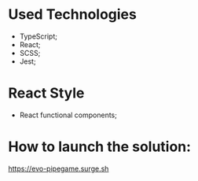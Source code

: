 # Used Technologies

-   TypeScript;
-   React;
-   SCSS;
-   Jest;

# React Style

-   React functional components;

# How to launch the solution:

https://evo-pipegame.surge.sh
